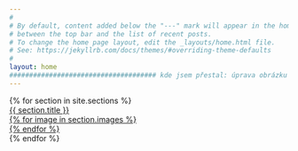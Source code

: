 ```yaml
---
#
# By default, content added below the "---" mark will appear in the home page
# between the top bar and the list of recent posts.
# To change the home page layout, edit the _layouts/home.html file.
# See: https://jekyllrb.com/docs/themes/#overriding-theme-defaults
#
layout: home
##################################### kde jsem přestal: úprava obrázku na úvodní stránce - optimalizovat a změnit způsob animace pomocí animate.css 
---
```

<div>
  {% for section in site.sections %}
  <div class="section-box">
    <a href="{{ section.url }}">
      <div>
        <div>{{ section.title }}</div>
        <div class="img" style="background-image:url('{{ section.first_image }}')"></div>
        {% for image in section.images %}
          <div class="img hidden" style="background-image:url('{{ image }}')"></div>
        {% endfor %}
        <div class="loader"></div>
      </div>
    </a>
  </div>
  {% endfor %}
</div>

<script src="/assets/js/index.js"></script>


